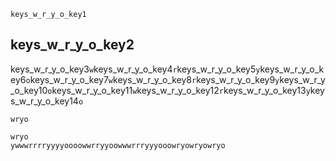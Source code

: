 ```ngMeta
keys_w_r_y_o_key1
```
## keys_w_r_y_o_key2
keys_w_r_y_o_key3`w`keys_w_r_y_o_key4`r`keys_w_r_y_o_key5`y`keys_w_r_y_o_key6`o`keys_w_r_y_o_key7`w`keys_w_r_y_o_key8`r`keys_w_r_y_o_key9`y`keys_w_r_y_o_key10`o`keys_w_r_y_o_key11`w`keys_w_r_y_o_key12`r`keys_w_r_y_o_key13`y`keys_w_r_y_o_key14`o`


```trytyping
wryo
```
```practicetyping
wryo
ywwwrrrryyyyoooowwrryyoowwwrrryyyooowryowryowryo
```
